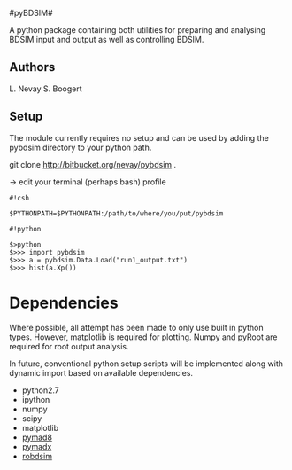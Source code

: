 #pyBDSIM#

A python package containing both utilities for preparing and analysing BDSIM input and output as well as controlling BDSIM.

## Authors ##

L. Nevay
S. Boogert

## Setup ##
The module currently requires no setup and can be used by adding the pybdsim directory to your python path.

git clone http://bitbucket.org/nevay/pybdsim .

-> edit your terminal (perhaps bash) profile


```
#!csh

$PYTHONPATH=$PYTHONPATH:/path/to/where/you/put/pybdsim

```


```
#!python

$>python
$>>> import pybdsim
$>>> a = pybdsim.Data.Load("run1_output.txt")
$>>> hist(a.Xp())
```

# Dependencies #
Where possible, all attempt has been made to only use built in python types.  However, matplotlib is required for plotting.  Numpy and pyRoot are required for root output analysis.

In future, conventional python setup scripts will be implemented along with dynamic import based on available dependencies.

* python2.7
* ipython
* numpy
* scipy
* matplotlib 
* [pymad8]()
* [pymadx]()
* [robdsim]()
